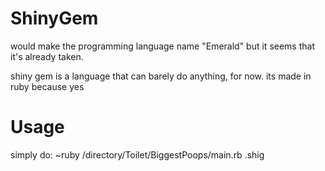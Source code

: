 # ShinyGem
would make the programming language name "Emerald" but it seems that it's already taken.

shiny gem is a language that can barely do anything, for now.
its made in ruby because yes

# Usage
simply do:
~ruby /directory/Toilet/BiggestPoops/main.rb <file>.shig
